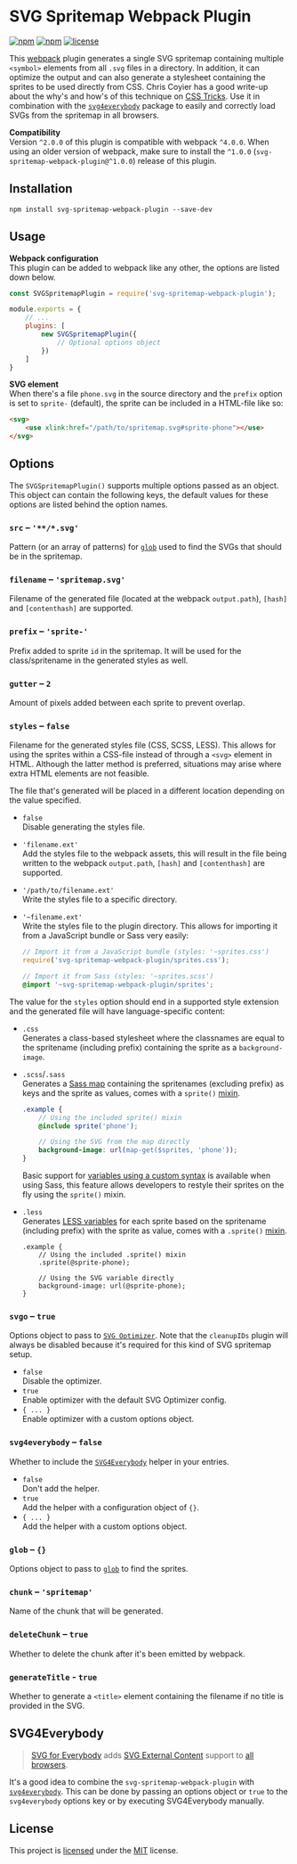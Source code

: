 # SVG Spritemap Webpack Plugin
[![npm](https://img.shields.io/npm/v/svg-spritemap-webpack-plugin.svg?style=flat-square)](https://www.npmjs.com/package/svg-spritemap-webpack-plugin)
[![npm](https://img.shields.io/npm/dm/svg-spritemap-webpack-plugin.svg?style=flat-square)](https://www.npmjs.com/package/svg-spritemap-webpack-plugin)
[![license](https://img.shields.io/github/license/cascornelissen/svg-spritemap-webpack-plugin.svg?style=flat-square)](LICENSE.md)

This [webpack](https://webpack.github.io/) plugin generates a single SVG spritemap containing multiple `<symbol>` elements from all `.svg` files in a directory. In addition, it can optimize the output and can also generate a stylesheet containing the sprites to be used directly from CSS. Chris Coyier has a good write-up about the why's and how's of this technique on [CSS Tricks](https://css-tricks.com/svg-symbol-good-choice-icons/). Use it in combination with the [`svg4everybody`](https://github.com/jonathantneal/svg4everybody) package to easily and correctly load SVGs from the spritemap in all browsers.

**Compatibility**  
Version `^2.0.0` of this plugin is compatible with webpack `^4.0.0`. When using an older version of webpack, make sure to install the `^1.0.0` (`svg-spritemap-webpack-plugin@^1.0.0`) release of this plugin.


## Installation
```shell
npm install svg-spritemap-webpack-plugin --save-dev
```


## Usage
**Webpack configuration**  
This plugin can be added to webpack like any other, the options are listed down below.
```js
const SVGSpritemapPlugin = require('svg-spritemap-webpack-plugin');

module.exports = {
    // ...
    plugins: [
        new SVGSpritemapPlugin({
            // Optional options object
        })
    ]
}
```

**SVG element**  
When there's a file `phone.svg` in the source directory and the `prefix` option is set to `sprite-` (default), the sprite can be included in a HTML-file like so:
```html
<svg>
    <use xlink:href="/path/to/spritemap.svg#sprite-phone"></use>
</svg>
```


## Options
The `SVGSpritemapPlugin()` supports multiple options passed as an object. This object can contain the following keys, the default values for these options are listed behind the option names.

### `src` – `'**/*.svg'`
Pattern (or an array of patterns) for [`glob`](http://npmjs.com/package/glob) used to find the SVGs that should be in the spritemap.

### `filename` – `'spritemap.svg'`
Filename of the generated file (located at the webpack `output.path`), `[hash]` and `[contenthash]` are supported.

### `prefix` – `'sprite-'`
Prefix added to sprite `id` in the spritemap. It will be used for the class/spritename in the generated styles as well.

### `gutter` – `2`
Amount of pixels added between each sprite to prevent overlap.

### `styles` – `false`
Filename for the generated styles file (CSS, SCSS, LESS). This allows for using the sprites within a CSS-file instead of through a `<svg>` element in HTML. Although the latter method is preferred, situations may arise where extra HTML elements are not feasible.

The file that's generated will be placed in a different location depending on the value specified.

- `false`  
  Disable generating the styles file.
- `'filename.ext'`  
  Add the styles file to the webpack assets, this will result in the file being written to the webpack `output.path`, `[hash]` and `[contenthash]` are supported.
- `'/path/to/filename.ext'`  
  Write the styles file to a specific directory.
- `'~filename.ext'`  
  Write the styles file to the plugin directory. This allows for importing it from a JavaScript bundle or Sass very easily:

  ```js
  // Import it from a JavaScript bundle (styles: '~sprites.css')
  require('svg-spritemap-webpack-plugin/sprites.css');
  ```
  ```scss
  // Import it from Sass (styles: '~sprites.scss')
  @import '~svg-spritemap-webpack-plugin/sprites';
  ```

The value for the `styles` option should end in a supported style extension and the generated file will have language-specific content:

- `.css`  
  Generates a class-based stylesheet where the classnames are equal to the spritename (including prefix) containing the sprite as a `background-image`.
- `.scss`/`.sass`  
  Generates a [Sass map](http://sass-lang.com/documentation/file.SASS_REFERENCE.html#maps) containing the spritenames (excluding prefix) as keys and the sprite as values, comes with a `sprite()` [mixin](http://sass-lang.com/documentation/file.SASS_REFERENCE.html#mixins).

  ```scss
  .example {
      // Using the included sprite() mixin
      @include sprite('phone');

      // Using the SVG from the map directly
      background-image: url(map-get($sprites, 'phone'));
  }
  ```
  
  Basic support for [variables using a custom syntax](docs/variables.md) is available when using Sass, this feature allows developers to restyle their sprites on the fly using the `sprite()` mixin.
- `.less`  
  Generates [LESS variables](http://lesscss.org/features/#variables-feature-overview) for each sprite based on the spritename (including prefix) with the sprite as value, comes with a `.sprite()` [mixin](http://lesscss.org/features/#mixins-feature).

  ```less
  .example {
      // Using the included .sprite() mixin
      .sprite(@sprite-phone);

      // Using the SVG variable directly
      background-image: url(@sprite-phone);
  }
  ```

### `svgo` – `true`
Options object to pass to [`SVG Optimizer`](http://npmjs.com/package/svgo). Note that the `cleanupIDs` plugin will always be disabled because it's required for this kind of SVG spritemap setup.

- `false`  
  Disable the optimizer.
- `true`  
  Enable optimizer with the default SVG Optimizer config.
- `{ ... }`  
  Enable optimizer with a custom options object.

### `svg4everybody` – `false`
Whether to include the [`SVG4Everybody`](https://www.npmjs.com/package/svg4everybody#usage) helper in your entries.

- `false`  
  Don't add the helper.
- `true`  
  Add the helper with a configuration object of `{}`.
- `{ ... }`  
  Add the helper with a custom options object.

### `glob` – `{}`
Options object to pass to [`glob`](http://npmjs.com/package/glob) to find the sprites.

### `chunk` – `'spritemap'`
Name of the chunk that will be generated.

### `deleteChunk` – `true`
Whether to delete the chunk after it's been emitted by webpack.

### `generateTitle` - `true`
Whether to generate a `<title>` element containing the filename if no title is provided in the SVG.

## SVG4Everybody
> [SVG for Everybody](https://github.com/jonathantneal/svg4everybody) adds [SVG External Content](http://css-tricks.com/svg-sprites-use-better-icon-fonts/##Browser+Support) support to [all browsers](http://caniuse.com/svg).

It's a good idea to combine the `svg-spritemap-webpack-plugin` with [`svg4everybody`](https://github.com/jonathantneal/svg4everybody). This can be done by passing an options object or `true` to the `svg4everybody` options key or by executing SVG4Everybody manually.


## License
This project is [licensed](LICENSE.md) under the [MIT](https://opensource.org/licenses/MIT) license.
